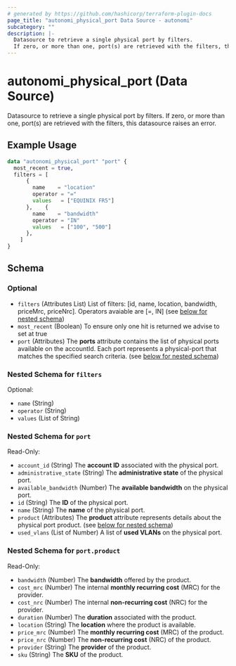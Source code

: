 ```yaml
---
# generated by https://github.com/hashicorp/terraform-plugin-docs
page_title: "autonomi_physical_port Data Source - autonomi"
subcategory: ""
description: |-
  Datasource to retrieve a single physical port by filters.
  If zero, or more than one, port(s) are retrieved with the filters, this datasource raises an error.
---
```


# autonomi_physical_port (Data Source)

Datasource to retrieve a single physical port by filters.
If zero, or more than one, port(s) are retrieved with the filters, this datasource raises an error.

## Example Usage

```terraform
data "autonomi_physical_port" "port" {
  most_recent = true,
  filters = [
      {
        name    = "location"
        operator = "="
        values   = ["EQUINIX FR5"]
      },    {
        name    = "bandwidth"
        operator = "IN"
        values   = ["100", "500"]
      },
    ]
}
```

<!-- schema generated by tfplugindocs -->
## Schema

### Optional

- `filters` (Attributes List) List of filters: [id, name, location, bandwidth, priceMrc, priceNrc].
Operators avaiable are [=, IN] (see [below for nested schema](#nestedatt--filters))
- `most_recent` (Boolean) To ensure only one hit is returned we advise to set at true
- `port` (Attributes) The **ports** attribute contains the list of physical ports available on the accountId.
Each port represents a physical-port that matches the specified search criteria. (see [below for nested schema](#nestedatt--port))

<a id="nestedatt--filters"></a>
### Nested Schema for `filters`

Optional:

- `name` (String)
- `operator` (String)
- `values` (List of String)


<a id="nestedatt--port"></a>
### Nested Schema for `port`

Read-Only:

- `account_id` (String) The **account ID** associated with the physical port.
- `administrative_state` (String) The **administrative state** of the physical port.
- `available_bandwidth` (Number) The **available bandwidth** on the physical port.
- `id` (String) The **ID** of the physical port.
- `name` (String) The **name** of the physical port.
- `product` (Attributes) The **product** attribute represents details about the physical port product. (see [below for nested schema](#nestedatt--port--product))
- `used_vlans` (List of Number) A list of **used VLANs** on the physical port.

<a id="nestedatt--port--product"></a>
### Nested Schema for `port.product`

Read-Only:

- `bandwidth` (Number) The **bandwidth** offered by the product.
- `cost_mrc` (Number) The internal **monthly recurring cost** (MRC) for the provider.
- `cost_nrc` (Number) The internal **non-recurring cost** (NRC) for the provider.
- `duration` (Number) The **duration** associated with the product.
- `location` (String) The **location** where the product is available.
- `price_mrc` (Number) The **monthly recurring cost** (MRC) of the product.
- `price_nrc` (Number) The **non-recurring cost** (NRC) of the product.
- `provider` (String) The **provider** of the product.
- `sku` (String) The **SKU** of the product.
